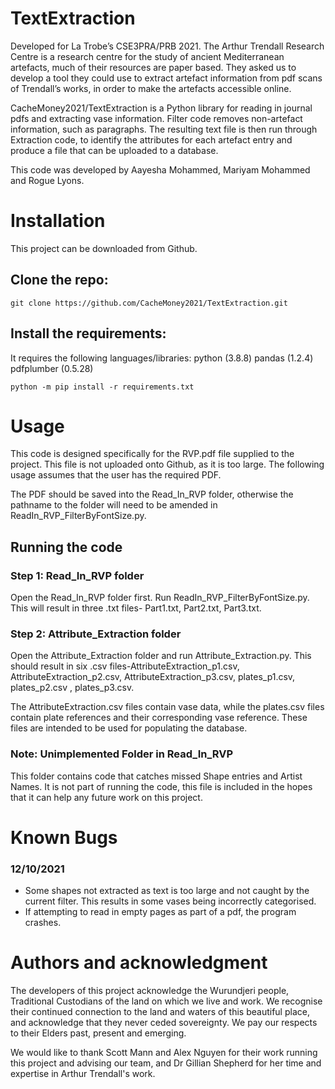 # TextExtraction

Developed for La Trobe’s CSE3PRA/PRB 2021. The Arthur Trendall Research Centre is a research centre for the study of ancient Mediterranean 
artefacts, much of their resources are paper based. They asked us to develop a tool they could use to extract artefact information from pdf 
scans of Trendall’s works, in order to make the artefacts accessible online.

CacheMoney2021/TextExtraction is a Python library for reading in journal pdfs and extracting vase information. 
Filter code removes non-artefact information, such as paragraphs. The resulting text file is then run through Extraction code, to identify 
the attributes for each artefact entry and produce a file that can be uploaded to a database. 

This code was developed by Aayesha Mohammed, Mariyam Mohammed and Rogue Lyons.

# Installation
This project can be downloaded from Github. 

## Clone the repo:
```
git clone https://github.com/CacheMoney2021/TextExtraction.git
```


## Install the requirements:
It requires the following languages/libraries:
python (3.8.8)
pandas (1.2.4)
pdfplumber (0.5.28)

```
python -m pip install -r requirements.txt
```

# Usage
This code is designed specifically for the RVP.pdf file supplied to the project. This file is not uploaded onto Github, as it is too large. 
The following usage assumes that the user has the required PDF.

The PDF should be saved into the Read_In_RVP folder, otherwise the pathname to the folder will need to be amended in 
ReadIn_RVP_FilterByFontSize.py.

## Running the code
### Step 1: Read_In_RVP folder
Open the Read_In_RVP folder first. Run ReadIn_RVP_FilterByFontSize.py. This will result in three .txt files- Part1.txt, Part2.txt, Part3.txt.

### Step 2: Attribute_Extraction folder
Open the Attribute_Extraction folder and run Attribute_Extraction.py. This should result in six .csv files-AttributeExtraction_p1.csv, 
AttributeExtraction_p2.csv, AttributeExtraction_p3.csv, plates_p1.csv, plates_p2.csv , plates_p3.csv.

The AttributeExtraction.csv files contain vase data, while the plates.csv files contain plate references and their corresponding vase 
reference. These files are intended to be used for populating the database.

### Note: Unimplemented Folder in Read_In_RVP
This folder contains code that catches missed Shape entries and Artist Names. It is not part of running the code, this file is included in the hopes that it can help any future work on this project.

# Known Bugs
### 12/10/2021
- Some shapes not extracted as text is too large and not caught by the current filter. This results in some vases being 
incorrectly categorised.
- If attempting to read in empty pages as part of a pdf, the program crashes.

# Authors and acknowledgment
The developers of this project acknowledge the Wurundjeri people, Traditional Custodians of the land on which we live and work. We recognise their continued connection to the land and waters of this beautiful place, and acknowledge that they never ceded sovereignty. We pay our respects to their Elders past, present and emerging. 

We would like to thank Scott Mann and Alex Nguyen for their work running this project and advising our team, and Dr Gillian Shepherd for her time and expertise in Arthur Trendall's work. 




